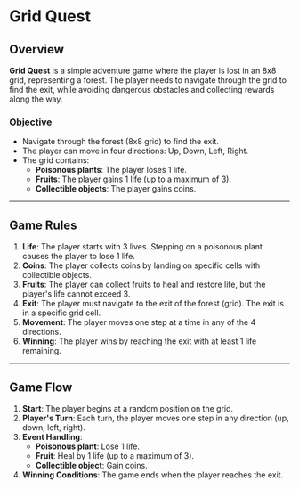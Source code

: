 # Grid Quest

## Overview
**Grid Quest** is a simple adventure game where the player is lost in an 8x8 grid, representing a forest.
The player needs to navigate through the grid to find the exit, while avoiding dangerous obstacles and collecting rewards along the way.

### Objective
- Navigate through the forest (8x8 grid) to find the exit.
- The player can move in four directions: Up, Down, Left, Right.
- The grid contains:
  - **Poisonous plants**: The player loses 1 life.
  - **Fruits**: The player gains 1 life (up to a maximum of 3).
  - **Collectible objects**: The player gains coins.

---

## Game Rules
1. **Life**: The player starts with 3 lives. Stepping on a poisonous plant causes the player to lose 1 life.
2. **Coins**: The player collects coins by landing on specific cells with collectible objects.
3. **Fruits**: The player can collect fruits to heal and restore life, but the player's life cannot exceed 3.
4. **Exit**: The player must navigate to the exit of the forest (grid). The exit is in a specific grid cell.
5. **Movement**: The player moves one step at a time in any of the 4 directions.
6. **Winning**: The player wins by reaching the exit with at least 1 life remaining.

---

## Game Flow
1. **Start**: The player begins at a random position on the grid.
2. **Player's Turn**: Each turn, the player moves one step in any direction (up, down, left, right).
3. **Event Handling**:
   - **Poisonous plant**: Lose 1 life.
   - **Fruit**: Heal by 1 life (up to a maximum of 3).
   - **Collectible object**: Gain coins.
4. **Winning Conditions**: The game ends when the player reaches the exit.
